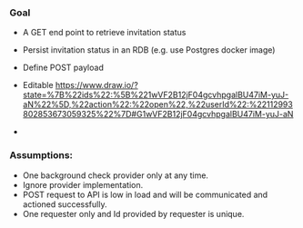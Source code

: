 ### Goal
- A GET end point to retrieve invitation status
- Persist invitation status in an RDB (e.g. use Postgres docker image)
- Define POST payload
- Editable https://www.draw.io/?state=%7B%22ids%22:%5B%221wVF2B12jF04gcvhpgalBU47iM-yuJ-aN%22%5D,%22action%22:%22open%22,%22userId%22:%22112993802853673059325%22%7D#G1wVF2B12jF04gcvhpgalBU47iM-yuJ-aN

- 
### Assumptions:
- One background check provider only at any time.
- Ignore provider implementation.
- POST request to API is low in load and will be communicated and actioned successfully.
- One requester only and Id provided by requester is unique.




